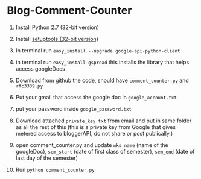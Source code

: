 Blog-Comment-Counter
====================
1) Install Python 2.7 (32-bit version)

2) Install [setuptools (32-bit version)](https://pypi.python.org/pypi/setuptools#files)

3) In terminal run `easy_install --upgrade google-api-python-client`

4) in terminal run `easy_install gspread`
this installs the library that helps access googleDocs

5) Download from github the code, should have `comment_counter.py` and `rfc3339.py`

6) Put your gmail that access the google doc in `google_account.txt`

7) put your password inside `google_password.txt`

8) Download attached `private_key.txt` from email and put in same folder as all the rest of this (this is a private key from Google that gives metered access to bloggerAPI, do not share or post publically.)

9) open comment_counter.py and update `wks_name` (name of the googleDoc), `sem_start` (date of first class of semester), `sem_end` (date of last day of the semester)

10) Run `python comment_counter.py`
